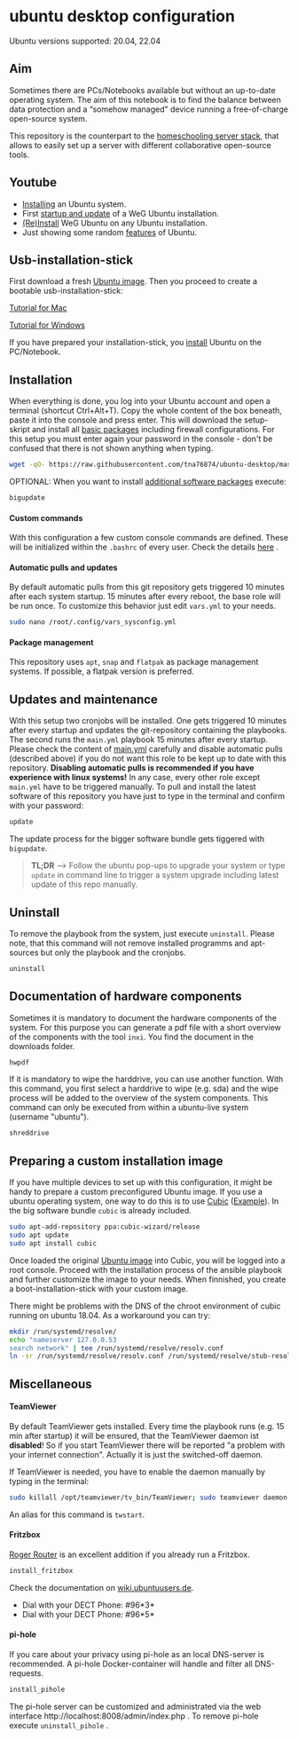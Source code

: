 # ubuntu desktop configuration

Ubuntu versions supported: 20.04, 22.04

## Aim

Sometimes there are PCs/Notebooks available but without an up-to-date operating system. The aim of this notebook is to find the balance between data protection and a “somehow managed" device running a free-of-charge open-source system. 

This repository is the counterpart to the [homeschooling server stack](https://github.com/tna76874/hdhweg-homeschooling-stack), that allows to easily set up a server with different collaborative open-source tools.

## Youtube

* [Installing](https://www.youtube.com/watch?v=hHPaVvq81t4) an Ubuntu system.
* First [startup and update](https://www.youtube.com/watch?v=dJ-NsT-xauk) of a WeG Ubuntu installation.
* [(Re)Install](https://www.youtube.com/watch?v=8Hjj5Kpx7tc) WeG Ubuntu on any Ubuntu installation.
* Just showing some random [features](https://www.youtube.com/watch?v=bTgEzdhq4nw) of Ubuntu.

## Usb-installation-stick

First download a fresh [Ubuntu image](http://releases.ubuntu.com/18.04.4/ubuntu-18.04.4-desktop-amd64.iso). Then you proceed to create a bootable usb-installation-stick:

[Tutorial for Mac](https://ubuntu.com/tutorials/tutorial-create-a-usb-stick-on-macos#3-prepare-the-usb-stick) 

[Tutorial for Windows](https://ubuntu.com/tutorials/tutorial-create-a-usb-stick-on-windows?_ga=2.155856051.944099286.1569325450-264943242.1569325450#2-requirements) 

If you have prepared your installation-stick, you [install](https://ubuntu.com/tutorials/tutorial-install-ubuntu-desktop#4-boot-from-usb-flash-drive) Ubuntu on the PC/Notebook.

## Installation

When everything is done, you log into your Ubuntu account and open a terminal (shortcut Ctrl+Alt+T). Copy the whole content of the box beneath, paste it into the console and press enter. This will download the setup-skript and install all [basic packages](roles/setup/defaults/main.yml) including firewall configurations. For this setup you must enter again your password in the console - don't be confused that there is not shown anything when typing.

```bash
wget -qO- https://raw.githubusercontent.com/tna76874/ubuntu-desktop/master/install | bash
```

OPTIONAL: When you want to install [additional software packages](roles/setup/defaults/main.yml) execute:

```bash
bigupdate
```

#### Custom commands

With this configuration a few custom console commands are defined. These will be initialized within the `.bashrc` of every user. Check the details [here](roles/base/templates/wegrc.j2) .

#### Automatic pulls and updates

By default automatic pulls from this git repository gets triggered 10 minutes after each system startup. 15 minutes after every reboot, the base role will be run once. To customize this behavior just edit `vars.yml` to your needs. 

```bash
sudo nano /root/.config/vars_sysconfig.yml
```

#### Package management

This repository uses `apt`, `snap` and `flatpak` as package management systems. If possible, a flatpak version is preferred. 

## Updates and maintenance

With this setup two cronjobs will be installed. One gets triggered 10 minutes after every startup and updates the git-repository containing the playbooks. The second runs the `main.yml` playbook 15 minutes after every startup. Please check the content of [main.yml](roles/custom/tasks/main.yml) carefully and disable automatic pulls (described above) if you do not want this role to be kept up to date with this repository. **Disabling automatic pulls is recommended if you have experience with linux systems!**  In any case, every other role except `main.yml` have to be triggered manually. To pull and install the latest software of this repository you have just to type in the terminal and confirm with your password:

```bash
update
```

The update process for the bigger software bundle gets tiggered with `bigupdate`. 

>**TL;DR**  --> Follow the ubuntu pop-ups to upgrade your system or type `update` in command line to trigger a system upgrade including latest update of this repo manually.

## Uninstall

To remove the playbook from the system, just execute `uninstall`. Please note, that this command will not remove installed programms and apt-sources but only the playbook and the cronjobs.

```bash
uninstall
```



## Documentation of hardware components

Sometimes it is mandatory to document the hardware components of the system. For this purpose you can generate a pdf file with a short overview of the components with the tool `inxi`. You find the document in the downloads folder.

```bash
hwpdf
```

If it is mandatory to wipe the harddrive, you can use another function. With this command, you first select a harddrive to wipe (e.g. sda) and the wipe process will be added to the overview of the system components. This command can only be executed from within a ubuntu-live system (username "ubuntu").

```bash
shreddrive
```

## Preparing a custom installation image

If you have multiple devices to set up with this configuration, it might be handy to prepare a custom preconfigured Ubuntu image. If you use a ubuntu operating system, one way to do this is to use [Cubic](https://launchpad.net/cubic) ([Example](https://askubuntu.com/questions/741753/how-to-use-cubic-to-create-a-custom-ubuntu-live-cd-image)). In the big software bundle `cubic` is already included.

```bash
sudo apt-add-repository ppa:cubic-wizard/release
sudo apt update
sudo apt install cubic
```

Once loaded the original [Ubuntu image](http://releases.ubuntu.com/18.04.4/ubuntu-18.04.4-desktop-amd64.iso) into Cubic, you will be logged into a root console. Proceed with the installation process of the ansible playbook and further customize the image to your needs. When finnished, you create a boot-installation-stick with your custom image.

There might be problems with the DNS of the chroot environment of cubic running on ubuntu 18.04. As a workaround you can try:

```bash
mkdir /run/systemd/resolve/
echo "nameserver 127.0.0.53
search network" | tee /run/systemd/resolve/resolv.conf
ln -sr /run/systemd/resolve/resolv.conf /run/systemd/resolve/stub-resolv.conf
```



## Miscellaneous

#### TeamViewer

By default TeamViewer gets installed. Every time the playbook runs (e.g. 15 min after startup) it will be ensured, that the TeamViewer daemon ist **disabled**! So if you start TeamViewer there will be reported "a problem with your internet connection". Actually it is just the switched-off daemon.

If TeamViewer is needed, you have to enable the daemon manually by typing in the terminal:

```bash
sudo killall /opt/teamviewer/tv_bin/TeamViewer; sudo teamviewer daemon enable
```

An alias for this command is `twstart`.

#### Fritzbox

[Roger Router](https://flathub.org/apps/details/org.tabos.roger) is an excellent addition if you already run a Fritzbox.

```bash
install_fritzbox
```

Check the documentation on [wiki.ubuntuusers.de](https://wiki.ubuntuusers.de/Fritzbox/Roger_Router/).

* Dial with your DECT Phone: \#96\*3\*
* Dial with your DECT Phone: \#96\*5\*

#### pi-hole

If you care about your privacy using pi-hole as an local DNS-server is recommended. A pi-hole Docker-container will handle and filter all DNS-requests. 

```bash
install_pihole
```

The pi-hole server can be customized and administrated via the web interface http://localhost:8008/admin/index.php  . To remove pi-hole execute `uninstall_pihole` .
